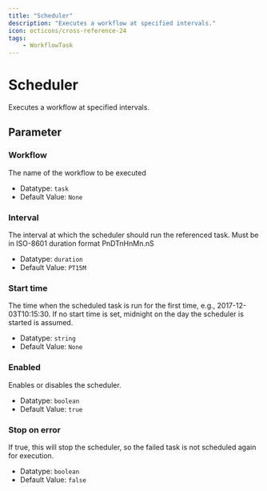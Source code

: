 ```yaml
---
title: "Scheduler"
description: "Executes a workflow at specified intervals."
icon: octicons/cross-reference-24
tags: 
    - WorkflowTask
---
```

# Scheduler
<!-- This file was generated - DO NOT CHANGE IT MANUALLY -->



Executes a workflow at specified intervals.


## Parameter

### Workflow

The name of the workflow to be executed

- Datatype: `task`
- Default Value: `None`



### Interval

The interval at which the scheduler should run the referenced task. Must be in ISO-8601 duration format PnDTnHnMn.nS

- Datatype: `duration`
- Default Value: `PT15M`



### Start time

The time when the scheduled task is run for the first time, e.g., 2017-12-03T10:15:30. If no start time is set, midnight on the day the scheduler is started is assumed.

- Datatype: `string`
- Default Value: `None`



### Enabled

Enables or disables the scheduler.

- Datatype: `boolean`
- Default Value: `true`



### Stop on error

If true, this will stop the scheduler, so the failed task is not scheduled again for execution.

- Datatype: `boolean`
- Default Value: `false`



